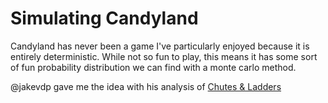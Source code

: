 # Simulating Candyland

Candyland has never been a game I've particularly enjoyed because it is entirely deterministic. While not so fun to play, this means it has some sort of fun probability distribution we can find with a monte carlo method.

@jakevdp gave me the idea with his analysis of <a href="http://jakevdp.github.io/blog/2017/12/18/simulating-chutes-and-ladders/">Chutes & Ladders</a>

